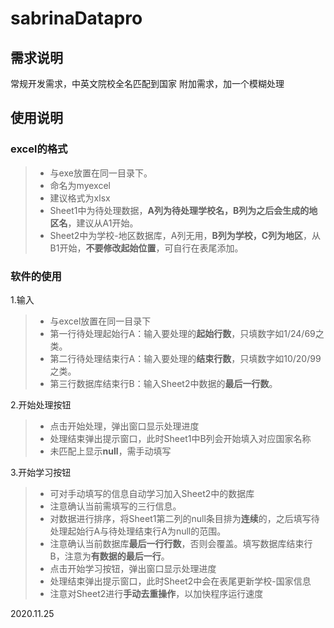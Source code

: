 # sabrinaDatapro

## 需求说明

常规开发需求，中英文院校全名匹配到国家
附加需求，加一个模糊处理

## 使用说明
### excel的格式
>* 与exe放置在同一目录下。
>* 命名为myexcel
>* 建议格式为xlsx
>* Sheet1中为待处理数据，**A列为待处理学校名，B列为之后会生成的地区名**，建议从A1开始。
>* Sheet2中为学校-地区数据库，A列无用，**B列为学校，C列为地区**，从B1开始，**不要修改起始位置**，可自行在表尾添加。

### 软件的使用
1.输入
>* 与excel放置在同一目录下
>* 第一行待处理起始行A：输入要处理的**起始行数**，只填数字如1/24/69之类。
>* 第二行待处理结束行A：输入要处理的**结束行数**，只填数字如10/20/99之类。
>* 第三行数据库结束行B：输入Sheet2中数据的**最后一行数**。

2.开始处理按钮
>* 点击开始处理，弹出窗口显示处理进度
>* 处理结束弹出提示窗口，此时Sheet1中B列会开始填入对应国家名称
>* 未匹配上显示**null**，需手动填写

3.开始学习按钮
>* 可对手动填写的信息自动学习加入Sheet2中的数据库
>* 注意确认当前需填写的三行信息。
>* 对数据进行排序，将Sheet1第二列的null条目排为**连续**的，之后填写待处理起始行A与待处理结束行A为null的范围。
>* 注意确认当前数据库**最后一行行数**，否则会覆盖。填写数据库结束行B，注意为**有数据的最后一行**。
>* 点击开始学习按钮，弹出窗口显示处理进度
>* 处理结束弹出提示窗口，此时Sheet2中会在表尾更新学校-国家信息
>* 注意对Sheet2进行**手动去重操作**，以加快程序运行速度

2020.11.25